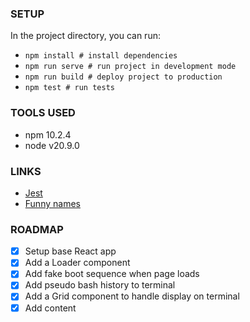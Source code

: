 ### SETUP
In the project directory, you can run:
- `npm install # install dependencies`
- `npm run serve # run project in development mode`
- `npm run build # deploy project to production`
- `npm test # run tests`
### TOOLS USED
- npm 10.2.4
- node v20.9.0
### LINKS
- [Jest](https://jestjs.io/docs/tutorial-react)
- [Funny names](https://www.imagineforest.com/blog/funny-name-generator/)
### ROADMAP
- [x] Setup base React app
- [x] Add a Loader component
- [x] Add fake boot sequence when page loads
- [x] Add pseudo bash history to terminal
- [x] Add a Grid component to handle display on terminal
- [x] Add content
